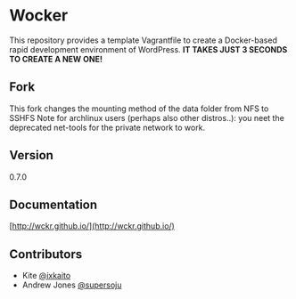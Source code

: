 # Wocker

This repository provides a template Vagrantfile to create a Docker-based rapid development environment of WordPress. __IT TAKES JUST 3 SECONDS TO CREATE A NEW ONE!__

## Fork

This fork changes the mounting method of the data folder from NFS to SSHFS
Note for archlinux users (perhaps also other distros..): you neet the deprecated net-tools for the private network to work. 

## Version

0.7.0

## Documentation

[http://wckr.github.io/](http://wckr.github.io/)

## Contributors

- Kite [@ixkaito](https://github.com/ixkaito)
- Andrew Jones [@supersoju](https://github.com/supersoju)
